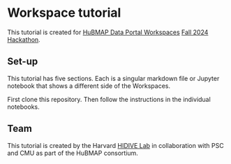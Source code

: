 # Workspace tutorial
This tutorial is created for [HuBMAP Data Portal Workspaces](https://portal.hubmapconsortium.org/) [Fall 2024 Hackathon](https://hubmapconsortium.org/2024-fall-hackathon/).

## Set-up
This tutorial has five sections. Each is a singular markdown file or Jupyter notebook that shows a different side of the Workspaces.

First clone this repository. Then follow the instructions in the individual notebooks.

## Team
This tutorial is created by the Harvard [HIDIVE Lab](https://hidivelab.org) in collaboration with PSC and CMU as part of the HuBMAP consortium.
